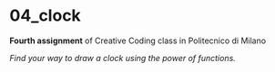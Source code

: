 # 04_clock
__Fourth assignment__ of Creative Coding class in Politecnico di Milano

_Find your way to draw a clock using the power of functions._
